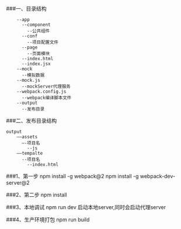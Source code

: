###一、目录结构
```
    --app
      --component
        --公共组件
      --conf
        --项目配置文件
      --page
        --页面模块
      --index.html
      --index.jsx
    --mock
      --模拟数据
    --mock.js
      --mockServer代理服务
    --webpack.config.js
      --webpack编译脚本文件
    --output
      --发布目录
```
 
###二、发布目录结构
```
output
    ——assets
      —-项目名
        --js
    ——tempalte 
      --项目名
        --index.html
```

###1、第一步
  npm install -g webpack@2
  npm install -g webpack-dev-server@2

###2、第二步
  npm install

###3、本地调试
  npm run dev 启动本地server,同时会启动代理server

###4、生产环境打包
  npm run build

